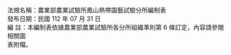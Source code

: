 法規名稱：農業部農業試驗所鳳山熱帶園藝試驗分所編制表  
發布日期：民國 112 年 07 月 31 日  
編 註：本編制表依據農業部農業試驗所各分所組織準則第 6 條訂定，內容請參閱相關圖  
表附檔。  


